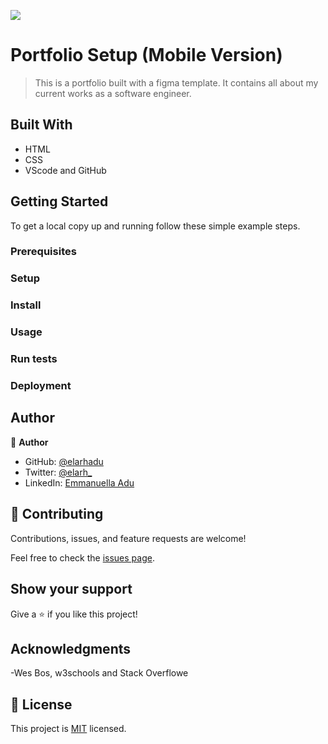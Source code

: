 ![](https://img.shields.io/badge/Microverse-blueviolet)

# Portfolio Setup (Mobile Version)

> This is a portfolio built with a figma template. It contains all about my current works as a software engineer.


## Built With

- HTML
- CSS
- VScode and GitHub


## Getting Started

To get a local copy up and running follow these simple example steps.

### Prerequisites

### Setup

### Install

### Usage

### Run tests

### Deployment



## Author

👤 **Author**
- GitHub: [@elarhadu](https://github.com/elarhadu/)
- Twitter: [@elarh_](https://twitter.com/elarh_)
- LinkedIn: [Emmanuella Adu](www.linkedin.com/in/emmanuella-adu/)


## 🤝 Contributing

Contributions, issues, and feature requests are welcome!

Feel free to check the [issues page](../../issues/).

## Show your support

Give a ⭐️ if you like this project!

## Acknowledgments

-Wes Bos, w3schools and Stack Overflowe

## 📝 License

This project is [MIT](./LICENSE) licensed.
